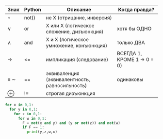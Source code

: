 | Знак | Python | Описание | Когда правда? |
|---|---|---|----|
| ¬ | not() | не X (отрицание, инверсия) | |
| ∨ | or | X или X (логическое сложение, дизъюнкция) | хотя бы ОДНО |
| ∧ | and | X и X (логическое умножение, конъюнкция) | только ДВА |
| → | <= | импликация (следование) | ВСЕГДА 1, КРОМЕ 1 -> 0 = 0) | |
| ≡ ∼ | == | эквиваленция (эквивалентность, равносильность) | одинаковы |
| ⊕ | != | строгая дизъюнкция | |

```python
for x in 0,1:
  for y in 0,1:
    for z in 0,1:
      for w in 0,1:
        F = not(x and y) and (y or not(z)) and not(w)
        if F == 1:
          print(y,z,w,x)
```
